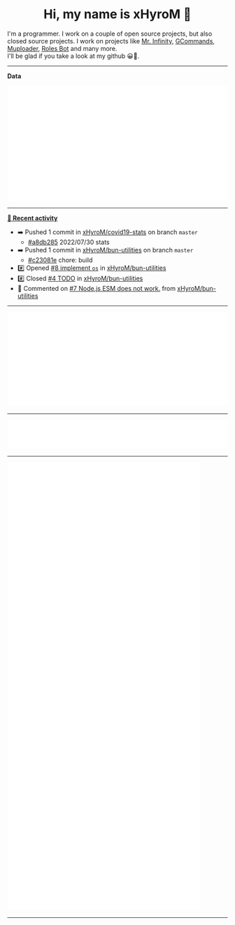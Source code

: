 <p align="center">
    <!-- <img src="https://avatars.githubusercontent.com/u/56601352" width="192" alt="hyro's pfp" /> -->
    <h1 align="center">Hi, my name is xHyroM 👋</h1>
</p>

I'm a programmer. I work on a couple of open source projects, but also closed source projects. I work on projects like [Mr. Infinity](https://discord.com/oauth2/authorize?client_id=720321585625694239&scope=bot%20applications.commands&permissions=8&redirect_uri=https://blobs.gq/imanager&prompt=consent&response_type=code), [GCommands](https://github.com/Garlic-Team/GCommands), [Muploader](https://github.com/xHyroM/Muploader), [Roles Bot](https://github.com/xHyroM/roles-bot) and many more.  
I'll be glad if you take a look at my github 😀👀.

___
**Data**

<img src="https://github.com/xHyroM/xHyroM/blob/master/.cache/base.svg">

___

**[📰 Recent activity](https://github.com/xHyroM)**
* ➡️ Pushed 1 commit in [xHyroM/covid19-stats](https://github.com/xHyroM/covid19-stats) on branch `master`
  * [#a8db285](https://github.com/xHyroM/covid19-stats/commit/a8db285) 2022/07/30 stats
* ➡️ Pushed 1 commit in [xHyroM/bun-utilities](https://github.com/xHyroM/bun-utilities) on branch `master`
  * [#c23081e](https://github.com/xHyroM/bun-utilities/commit/c23081e) chore: build
* #️⃣ Opened [#8 implement `os`](https://github.com/xHyroM/bun-utilities/issues/8) in [xHyroM/bun-utilities](https://github.com/xHyroM/bun-utilities)
* #️⃣ Closed [#4 TODO](https://github.com/xHyroM/bun-utilities/issues/4) in [xHyroM/bun-utilities](https://github.com/xHyroM/bun-utilities)
* 💬 Commented on [#7 Node.js ESM does not work.](https://github.com/xHyroM/bun-utilities/issues/7) from [xHyroM/bun-utilities](https://github.com/xHyroM/bun-utilities)


___

<img src="https://github.com/xHyroM/xHyroM/blob/master/.cache/isocalendar.svg">

___

<img src="https://github.com/xHyroM/xHyroM/blob/master/.cache/languages.svg">

___

<img src="https://github.com/xHyroM/xHyroM/blob/master/.cache/achievements.svg">

___
